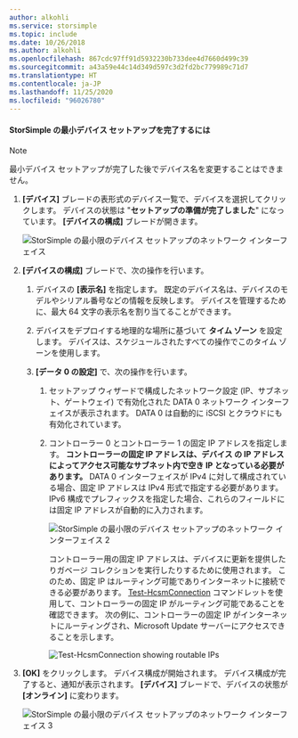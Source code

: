 ```yaml
---
author: alkohli
ms.service: storsimple
ms.topic: include
ms.date: 10/26/2018
ms.author: alkohli
ms.openlocfilehash: 867cdc97ff91d5932230b733dee4d7660d499c39
ms.sourcegitcommit: a43a59e44c14d349d597c3d2fd2bc779989c71d7
ms.translationtype: HT
ms.contentlocale: ja-JP
ms.lasthandoff: 11/25/2020
ms.locfileid: "96026780"
---
```

#### <a name="to-complete-the-minimum-storsimple-device-setup"></a>StorSimple の最小デバイス セットアップを完了するには

   > [!NOTE]
   > 最小デバイス セットアップが完了した後でデバイス名を変更することはできません。
   
1. **[デバイス]** ブレードの表形式のデバイス一覧で、デバイスを選択してクリックします。 デバイスの状態は "**セットアップの準備が完了しました**" になっています。 **[デバイスの構成]** ブレードが開きます。

     ![StorSimple の最小限のデバイス セットアップのネットワーク インターフェイス](./media/storsimple-8000-complete-minimum-device-setup-u2/step4minconfig1.png)

2. **[デバイスの構成]** ブレードで、次の操作を行います。
   
   1. デバイスの **[表示名]** を指定します。 既定のデバイス名は、デバイスのモデルやシリアル番号などの情報を反映します。 デバイスを管理するために、最大 64 文字の表示名を割り当てることができます。
   2. デバイスをデプロイする地理的な場所に基づいて **タイム ゾーン** を設定します。 デバイスは、スケジュールされたすべての操作でこのタイム ゾーンを使用します。
   3. **[データ 0 の設定]** で、次の操作を行います。

       1. セットアップ ウィザードで構成したネットワーク設定 (IP、サブネット、ゲートウェイ) で有効化された DATA 0 ネットワーク インターフェイスが表示されます。 DATA 0 は自動的に iSCSI とクラウドにも有効化されています。

       2. コントローラー 0 とコントローラー 1 の固定 IP アドレスを指定します。 **コントローラーの固定 IP アドレスは、デバイス の IP アドレスによってアクセス可能なサブネット内で空き IP となっている必要があります。** DATA 0 インターフェイスが IPv4 に対して構成されている場合、固定 IP アドレスは IPv4 形式で指定する必要があります。 IPv6 構成でプレフィックスを指定した場合、これらのフィールドには固定 IP アドレスが自動的に入力されます。

            ![StorSimple の最小限のデバイス セットアップのネットワーク インターフェイス 2](./media/storsimple-8000-complete-minimum-device-setup-u2/step4minconfig2.png)

            コントローラー用の固定 IP アドレスは、デバイスに更新を提供したりガベージ コレクションを実行したりするために使用されます。 このため、固定 IP はルーティング可能でありインターネットに接続できる必要があります。 [Test-HcsmConnection][Test] コマンドレットを使用して、コントローラーの固定 IP がルーティング可能であることを確認できます。 次の例に、コントローラーの固定 IP がインターネットにルーティングされ、Microsoft Update サーバーにアクセスできることを示します。

            ![Test-HcsmConnection showing routable IPs](./media/storsimple-8000-complete-minimum-device-setup-u2/step4minconfig3.png)

1. **[OK]** をクリックします。 デバイス構成が開始されます。 デバイス構成が完了すると、通知が表示されます。 **[デバイス]** ブレードで、デバイスの状態が **[オンライン]** に変わります。

    ![StorSimple の最小限のデバイス セットアップのネットワーク インターフェイス 3](./media/storsimple-8000-complete-minimum-device-setup-u2/step4minconfig4.png)

<!--Link reference-->
[Test]: /previous-versions/windows/powershell-scripting/dn715782(v=wps.630)